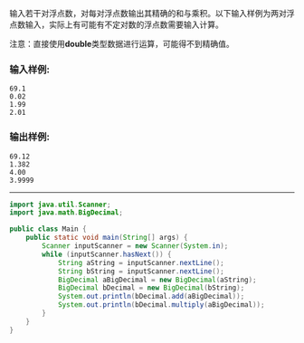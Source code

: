 输入若干对浮点数，对每对浮点数输出其精确的和与乘积。以下输入样例为两对浮点数输入，实际上有可能有不定对数的浮点数需要输入计算。

注意：直接使用**double**类型数据进行运算，可能得不到精确值。

### 输入样例:

```in
69.1
0.02
1.99
2.01
```

### 输出样例:

```out
69.12
1.382
4.00
3.9999
```

***

```java
import java.util.Scanner;
import java.math.BigDecimal;

public class Main {
	public static void main(String[] args) {
		Scanner inputScanner = new Scanner(System.in);
		while (inputScanner.hasNext()) {
			String aString = inputScanner.nextLine();
			String bString = inputScanner.nextLine();
			BigDecimal aBigDecimal = new BigDecimal(aString);
			BigDecimal bDecimal = new BigDecimal(bString);
			System.out.println(bDecimal.add(aBigDecimal));
			System.out.println(bDecimal.multiply(aBigDecimal));
		}
	}
}
```

